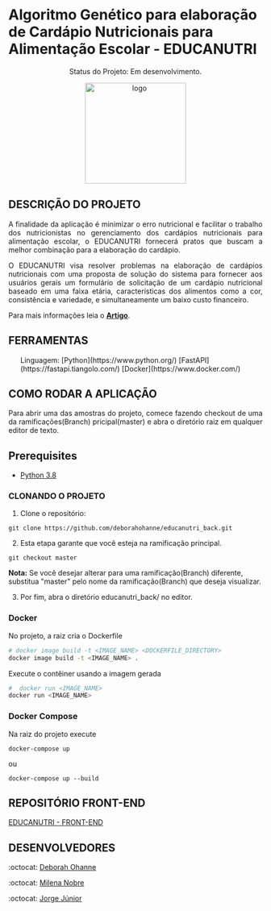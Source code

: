 # Algoritmo Genético para elaboração de Cardápio Nutricionais para Alimentação Escolar - EDUCANUTRI 

<p align="center"> Status do Projeto: Em desenvolvimento.
<div align="center">   
   <img width="200" alt="logo" src="https://user-images.githubusercontent.com/48803004/99796555-78219200-2b0c-11eb-9f90-fa303c4499fa.png">
</div>

## DESCRIÇÃO DO PROJETO

<p align="justify"> A finalidade da aplicação é minimizar o erro nutricional e facilitar o trabalho dos nutricionistas no gerenciamento dos cardápios nutricionais para alimentação escolar, o EDUCANUTRI fornecerá pratos que buscam a melhor combinação para a elaboração do cardápio. </p>

<p align="justify"> O EDUCANUTRI visa resolver problemas na elaboração de cardápios nutricionais com uma proposta de solução do sistema para fornecer aos usuários gerais um formulário de solicitação de um cardápio nutricional baseado em uma faixa etária, características dos alimentos como a cor, consistência e variedade, e simultaneamente um baixo custo financeiro. </p>

<p align="justify">Para mais informações leia o <b><a href="">Artigo<a></b>.  </p>
   
## FERRAMENTAS

<ul>
   Linguagem: [Python](https://www.python.org/)
   [FastAPI](https://fastapi.tiangolo.com/) 
   [Docker](https://www.docker.com/) 
</ul>   

## COMO RODAR A APLICAÇÃO 
<p align="justify"> Para abrir uma das amostras do projeto, comece fazendo checkout de uma da ramificações(Branch) pricipal(master) e abra o diretório raiz em qualquer editor de texto.</p>

## Prerequisites

- [Python 3.8](https://www.python.org/)


### CLONANDO O PROJETO

1. Clone o repositório:

```
git clone https://github.com/deborahohanne/educanutri_back.git
```

2. Esta etapa garante que você esteja na ramificação principal. 

```
git checkout master
```

<b>Nota:</b> Se você desejar alterar para uma ramificação(Branch) diferente, substitua "master" pelo nome da ramificação(Branch) que deseja visualizar.

3. Por fim, abra o diretório educanutri_back/ no editor.

### Docker

No projeto, a raiz cria o Dockerfile

```bash
# docker image build -t <IMAGE_NAME> <DOCKERFILE_DIRECTORY>
docker image build -t <IMAGE_NAME> .
```

Execute o contêiner usando a imagem gerada
```bash
#  docker run <IMAGE_NAME>
docker run <IMAGE_NAME>
```

### Docker Compose

Na raiz do projeto execute
```
docker-compose up
```
ou
```
docker-compose up --build
```
   
## REPOSITÓRIO FRONT-END

<p align="justify"><a href="https://github.com/MilenaNobre/educanutri_frontend"> EDUCANUTRI - FRONT-END </a> </p>
  
## DESENVOLVEDORES
<p align="justify"> :octocat: <a href="https://github.com/deborahohanne"> Deborah Ohanne </a> </p>
<p align="justify"> :octocat: <a href="https://github.com/MilenaNobre"> Milena Nobre </a> </p>
<p align="justify"> :octocat: <a href="https://github.com/jjorge98"> Jorge Júnior </a> </p>
